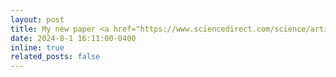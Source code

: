 ```yaml
---
layout: post
title: My new paper <a href="https://www.sciencedirect.com/science/article/pii/S0924271624002922" target="_blank"><strong>“CropSight: Towards a large-scale operational framework for object-based crop type ground truth retrieval using street view and PlanetScope satellite imagery”</strong></a> is now online at ISPRS Journal of Photogrammetry and Remote Sensing!
date: 2024-8-1 16:11:00-0400
inline: true    
related_posts: false
---
```

